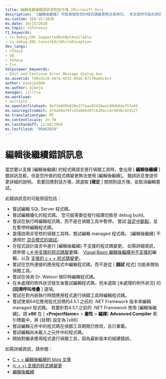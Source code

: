 ```yaml
---
title: 編輯後繼續錯誤訊息對話方塊 |Microsoft Docs
description: '[編輯後繼續] 可能會報告您的程式碼變更無法使用它。 本文提供可能的原因。'
ms.custom: SEO-VS-2020
ms.date: 10/15/2018
ms.topic: reference
f1_keywords:
- vs.debug.ENC.SupportedButNotAvailable
- vs.debug.ENC.CannotEditWhileException
dev_langs:
- CSharp
- VB
- FSharp
- C++
helpviewer_keywords:
- Edit and Continue Error Message dialog box
ms.assetid: f98c91c0-447a-4533-85b6-87170a0dc4c3
author: mikejo5000
ms.author: mikejo
manager: jillfra
ms.workload:
- multiple
ms.openlocfilehash: 8ef34889b838e2f7eaa92420eec90db9def57e65
ms.sourcegitcommit: 47da50a74fcd3db66d97cb20accac983bc41912f
ms.translationtype: MT
ms.contentlocale: zh-TW
ms.lasthandoff: 12/08/2020
ms.locfileid: "96862839"
---
```

# <a name="edit-and-continue-error-message"></a>編輯後繼續錯誤訊息

當您要以支援 [編輯後繼續] 的程式碼語言進行偵錯工具時，會出現 [ **編輯後繼續** ] 錯誤訊息框，但是您所做的程式碼變更無法使用 [編輯後繼續]。 錯誤訊息會提供更詳細的說明。 若要回應對話方塊，請選取 **[確定** ] 關閉對話方塊，並取消編輯嘗試。

此錯誤訊息的可能原因包括：

- 嘗試編輯 SQL Server 程式碼。
- 嘗試編輯優化的程式碼。 您可能需要從發行組建切換至 debug build。
- 嘗試在執行時編輯程式碼，而不是在偵錯工具中暫停。 嘗試 [設定中斷點](../debugger/using-breakpoints.md)，並在暫停時編輯程式碼。
- 當僅啟用非受控的偵錯工具時，嘗試編輯 managed 程式碼。 [編輯後繼續] 不適用於 [混合模式的調試](../debugger/how-to-debug-in-mixed-mode.md)。
- 在程式設計語言中進行 [編輯後繼續] 不支援的程式碼變更。 如需詳細資訊，請參閱 [c # 中支援的程式碼變更](supported-code-changes-csharp.md)檔、 [Visual Basic 編輯後繼續中不支援的](supported-code-changes-csharp.md)編輯，以及 [支援的 c + + 程式碼變更](supported-code-changes-cpp.md)。
- 嘗試在您所連接的應用程式中編輯程式碼，而不是從 [ **調試** 程式] 功能表開始偵錯工具。
- 嘗試在偵測 Dr. Watson 傾印時編輯程式碼。
- 在未處理的例外狀況發生後嘗試編輯程式碼，但未選取 [未處理的例外狀況] 的 **[回溯呼叫堆疊** ] 選項。
- 嘗試在對內嵌執行時間應用程式進行偵錯工具時編輯程式碼。
- 嘗試使用64位應用程式目標的4.5.1 之前的 .NET Framework 版本來編輯 managed 程式碼。 若要針對4.5.1 之前的 .NET Framework 使用 [編輯後繼續]，請 **x86** 在 [ **\<ProjectName>**  >  **屬性**  >  **編譯**] **Advanced Compiler** 索引標籤中，將 [目標] 設定為 [x86]
- 嘗試編輯元件中的程式碼在偵錯工具期間已修改，且已重載。
- 嘗試編輯尚未載入之元件中的程式碼。
- 開始對繼承應用程式進行偵錯工具，因為最新版本的組建錯誤。

如需詳細資訊，請參閱：
- [C + + 編輯後繼續的 blog 文章](https://devblogs.microsoft.com/cppblog/c-edit-and-continue-in-visual-studio-2015-update-3/)
- [ (c + +) 支援的程式碼變更 ](../debugger/supported-code-changes-cpp.md)
- [編輯後繼續](../debugger/edit-and-continue.md)